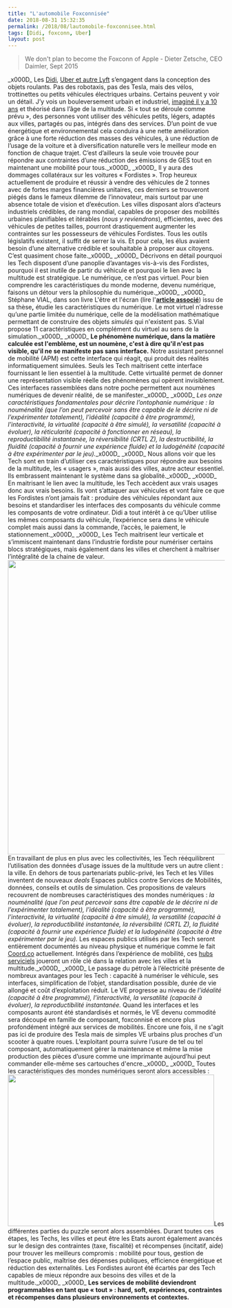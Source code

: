 ```yaml
---
title: "L'automobile Foxconnisée"
date: 2018-08-31 15:32:35
permalink: /2018/08/lautomobile-foxconnisee.html
tags: [Didi, foxconn, Uber]
layout: post
---
```


<blockquote>We don't plan to become the Foxconn of Apple - Dieter Zetsche, CEO Daimler, Sept 2015</blockquote>_x000D_
Les <a href="https://technode.com/2018/04/24/didi-d-alliance/">Didi</a>, <a href="https://www.bloomberg.com/news/articles/2018-08-30/uber-embraces-bikes-scooters-as-the-future-of-urban-transport">Uber et autre Lyft</a> s’engagent dans la conception des objets roulants. Pas des robotaxis, pas des Tesla, mais des vélos, trottinettes ou petits véhicules électriques urbains. Certains peuvent y voir un détail. J’y vois un bouleversement urbain et industriel, <a href="http://transportsdufutur.ademe.fr/2009/11/le-passage-de-lobjet-vehicule-aux-services-de-mobilite-une-chance.html" target="_blank" rel="noopener">imaginé il y a 10 ans</a> et théorisé dans l’âge de la multitude. Si « tout se déroule comme prévu », des personnes vont utiliser des véhicules petits, légers, adaptés aux villes, partagés ou pas, intégrés dans des services. D’un point de vue énergétique et environnemental cela conduira à une nette amélioration grâce à une forte réduction des masses des véhicules, à une réduction de l’usage de la voiture et à diversification naturelle vers le meilleur mode en fonction de chaque trajet. C’est d’ailleurs la seule voie trouvée pour répondre aux contraintes d’une réduction des émissions de GES tout en maintenant une mobilité pour tous._x000D_
_x000D_
Il y aura des dommages collatéraux sur les voitures « Fordistes ». Trop heureux actuellement de produire et réussir à vendre des véhicules de 2 tonnes avec de fortes marges financières unitaires, ces derniers se trouveront piégés dans le fameux dilemme de l’innovateur, mais surtout par une absence totale de vision et d’exécution. Les villes disposant alors d’acteurs industriels crédibles, de rang mondial, capables de proposer des mobilités urbaines planifiables et itérables (<em>nous y reviendrons</em>), efficientes, avec des véhicules de petites tailles, pourront drastiquement augmenter les contraintes sur les possesseurs de véhicules Fordistes. Tous les outils législatifs existent, il suffit de serrer la vis. Et pour cela, les élus avaient besoin d’une alternative crédible et souhaitable à proposer aux citoyens. C’est quasiment chose faite._x000D_
_x000D_
Décrivons en détail pourquoi les Tech disposent d’une panoplie d’avantages vis-à-vis des Fordistes, pourquoi il est inutile de partir du véhicule et pourquoi le lien avec la multitude est stratégique. Le numérique, ce n’est pas virtuel. Pour bien comprendre les caractéristiques du monde moderne, devenu numérique, faisons un détour vers la philosophie du numérique.<!--more-->_x000D_
_x000D_
Stéphane VIAL, dans son livre L'être et l'écran (lire l'<strong><a href="http://transportsdufutur.ademe.fr/2013/09/la-these-de-stephane-vial-rassemble-des-points-essentiels-a-connaitre-concernant-la-revolution-numerique-la-metanote.html">article associé</a></strong>) issu de sa thèse<strong>,</strong> étudie les caractéristiques du numérique. Le mot virtuel n’adresse qu’une partie limitée du numérique, celle de la modélisation mathématique permettant de construire des objets <em>simulés</em> qui n'existent pas. S.Vial propose 11 caractéristiques en complément du virtuel au sens de la simulation._x000D_
_x000D_
<strong>Le phénomène numérique, dans la matière calculée est l'emblème, est un noumène, c'est à dire qu'il n'est pas visible, qu'il ne se manifeste pas sans </strong><strong>interface</strong><strong>.</strong> Notre assistant personnel de mobilité (APM) est cette interface qui réagit, qui produit des réalités informatiquement simulées. Seuls les Tech maitrisent cette interface fournissant le lien essentiel à la multitude. Cette virtualité permet de donner une représentation visible réelle des phénomènes qui opèrent invisiblement. Ces interfaces rassemblées dans notre poche permettent aux noumènes numériques de devenir réalité, de se manifester._x000D_
_x000D_
<em>Les </em><em>onze caractéristiques fondamentales pour décrire l’ontophanie numérique :</em><em> la nouménalité (que l’on peut percevoir sans être capable de le décrire ni de l’expérimenter totalement), l’idéalité (capacité à être programmé), l’interactivité, la virtualité (capacité à être simulé), la versatilité (capacité à évoluer), la réticularité (capacité à fonctionner en réseau), la reproductibilité instantanée, la réversibilité (CRTL Z), la destructibilité, la fluidité (capacité à fournir une expérience fluide) et la ludogénéité (capacité à être expérimenter par le jeu).</em>_x000D_
_x000D_
Nous allons voir que les Tech sont en train d’utiliser ces caractéristiques pour répondre aux besoins de la multitude, les « usagers », mais aussi des villes, autre acteur essentiel. Ils embrassent maintenant le système dans sa globalité._x000D_
_x000D_
En maitrisant le lien avec la multitude, les Tech accèdent aux vrais usages donc aux vrais besoins. Ils vont s’attaquer aux véhicules et vont faire ce que les Fordistes n’ont jamais fait : produire des véhicules répondant aux besoins et standardiser les interfaces des composants du véhicule comme les composants de votre ordinateur. Didi a tout intérêt à ce qu’Uber utilise les mêmes composants du véhicule, l’expérience sera dans le véhicule complet mais aussi dans la commande, l’accès, le paiement, le stationnement._x000D_
_x000D_
Les Tech maitrisent leur verticale et s’immiscent maintenant dans l’industrie fordiste pour numériser certains blocs stratégiques, mais également dans les villes et cherchent à maîtriser l’intégralité de la chaine de valeur.<a href="http://transportsdufutur.ademe.fr/wp-content/uploads/sites/6/2018/08/Ford_num_mob.png"><img class="aligncenter wp-image-5350 size-full" title="fordiste / Tech" src="http://transportsdufutur.ademe.fr/wp-content/uploads/sites/6/2018/08/Ford_num_mob.png" alt="" width="1145" height="682" /></a>En travaillant de plus en plus avec les collectivités, les Tech rééquilibrent l’utilisation des données d’usage issues de la multitude vers un autre client : la ville. En dehors de tous partenariats public-privé, les Tech et les Villes inventent de nouveaux <em>deals</em> Espaces publics contre Services de Mobilités, données, conseils et outils de simulation. Ces propositions de valeurs recouvrent de nombreuses caractéristiques des mondes numériques : <em>la nouménalité (que l’on peut percevoir sans être capable de le décrire ni de l’expérimenter totalement), l’idéalité (capacité à être programmé), l’interactivité, la virtualité (capacité à être simulé), la versatilité (capacité à évoluer), la reproductibilité instantanée, la réversibilité (CRTL Z), la fluidité (capacité à fournir une expérience fluide) et la ludogénéité (capacité à être expérimenter par le jeu).</em> Les espaces publics utilisés par les Tech seront entièrement documentés au niveau physique et numérique comme le fait <a href="https://coord.co/">Coord.co</a> actuellement. Intégrés dans l’expérience de mobilité, ces <a href="https://www.wired.com/story/how-curbs-became-the-new-urban-battleground/">hubs serviciels</a> joueront un rôle clé dans la relation avec les villes et la multitude._x000D_
_x000D_
Le passage du pétrole à l’électricité présente de nombreux avantages pour les Tech : capacité à numériser le véhicule, ses interfaces, simplification de l’objet, standardisation possible, durée de vie allongé et coût d’exploitation réduit. Le VE progresse au niveau de <em>l’idéalité (capacité à être programmé), l’interactivité, la versatilité (capacité à évoluer), la reproductibilité instantanée.</em> Quand les interfaces et les composants auront été standardisés et normés, le VE devenu commodité sera découpé en famille de composant, foxconnisé et encore plus profondément intégré aux services de mobilités. Encore une fois, il ne s'agit pas ici de produire des Tesla mais de simples VE urbains plus proches d'un scooter à quatre roues. L’exploitant pourra suivre l’usure de tel ou tel composant, automatiquement gérer la maintenance et même la mise production des pièces d’usure comme une imprimante aujourd’hui peut commander elle-même ses cartouches d'encre._x000D_
_x000D_
Toutes les caractéristiques des mondes numériques seront alors accessibles :<a href="http://transportsdufutur.ademe.fr/wp-content/uploads/sites/6/2018/08/monde_num_caract-1.png"><img class="aligncenter wp-image-5357 size-full" src="http://transportsdufutur.ademe.fr/wp-content/uploads/sites/6/2018/08/monde_num_caract-1.png" alt="" width="479" height="351" /></a>Les différentes parties du puzzle seront alors assemblées. Durant toutes ces étapes, les Techs, les villes et peut être les Etats auront également avancés sur le design des contraintes (taxe, fiscalité) et récompenses (incitatif, aide) pour trouver les meilleurs compromis : mobilité pour tous, gestion de l’espace public, maîtrise des dépenses publiques, efficience énergétique et réduction des externalités. Les Fordistes auront été écartés par des Tech capables de mieux répondre aux besoins des villes et de la multitude._x000D_
_x000D_
<strong>Les services de mobilité deviendront programmables en tant que « tout » : hard, soft, expériences, contraintes et récompenses dans plusieurs environnements et contextes.</strong>
